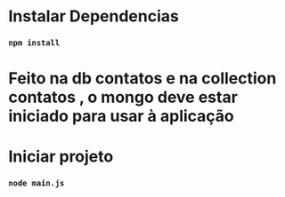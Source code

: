 # Instalar Dependencias
### `npm install`
# Feito na db contatos e na collection contatos , o mongo deve estar iniciado para usar  à aplicação
# Iniciar projeto
### `node main.js`
